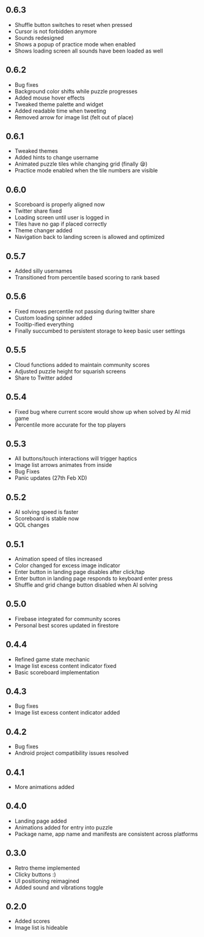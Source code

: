 ## 0.6.3

 - Shuffle button switches to reset when pressed
 - Cursor is not forbidden anymore
 - Sounds redesigned
 - Shows a popup of practice mode when enabled
 - Shows loading screen all sounds have been loaded as well

## 0.6.2

 - Bug fixes
 - Background color shifts while puzzle progresses
 - Added mouse hover effects
 - Tweaked theme palette and widget
 - Added readable time when tweeting
 - Removed arrow for image list (felt out of place)

## 0.6.1

 - Tweaked themes
 - Added hints to change username
 - Animated puzzle tiles while changing grid (finally 😪)
 - Practice mode enabled when the tile numbers are visible

## 0.6.0

 - Scoreboard is properly aligned now
 - Twitter share fixed
 - Loading screen until user is logged in
 - Tiles have no gap if placed correctly
 - Theme changer added
 - Navigation back to landing screen is allowed and optimized

## 0.5.7

 - Added silly usernames
 - Transitioned from percentile based scoring to rank based

## 0.5.6

 - Fixed moves percentile not passing during twitter share
 - Custom loading spinner added
 - Tooltip-ified everything
 - Finally succumbed to persistent storage to keep basic user settings

## 0.5.5

 - Cloud functions added to maintain community scores
 - Adjusted puzzle height for squarish screens
 - Share to Twitter added

## 0.5.4

 - Fixed bug where current score would show up when solved by AI mid game
 - Percentile more accurate for the top players
 
## 0.5.3

 - All buttons/touch interactions will trigger haptics
 - Image list arrows animates from inside
 - Bug Fixes
 - Panic updates (27th Feb XD)

## 0.5.2

 - AI solving speed is faster
 - Scoreboard is stable now
 - QOL changes

## 0.5.1

 - Animation speed of tiles increased
 - Color changed for excess image indicator
 - Enter button in landing page disables after click/tap
 - Enter button in landing page responds to keyboard enter press
 - Shuffle and grid change button disabled when AI solving

## 0.5.0

 - Firebase integrated for community scores
 - Personal best scores updated in firestore

## 0.4.4

 - Refined game state mechanic
 - Image list excess content indicator fixed
 - Basic scoreboard implementation

## 0.4.3

 - Bug fixes
 - Image list excess content indicator added

## 0.4.2

 - Bug fixes
 - Android project compatibility issues resolved

## 0.4.1

 - More animations added
 
 ## 0.4.0

 - Landing page added
 - Animations added for entry into puzzle
 - Package name, app name and manifests are consistent across platforms

## 0.3.0

 - Retro theme implemented
 - Clicky buttons :)
 - UI positioning reimagined
 - Added sound and vibrations toggle

## 0.2.0

 - Added scores
 - Image list is hideable